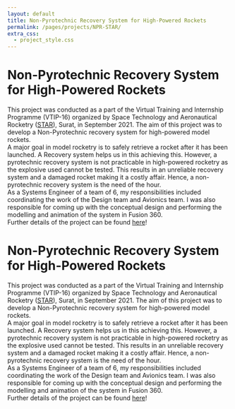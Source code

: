 ```yaml
---
layout: default
title: Non-Pyrotechnic Recovery System for High-Powered Rockets
permalink: /pages/projects/NPR-STAR/
extra_css:
  - project_style.css
---
```


<!-- paste the body from NPR-STAR.html here -->
<div class="content_desktop">
    <div class="projects">
        <h1>Non-Pyrotechnic Recovery System for High-Powered Rockets</h1>
        <p>
            This project was conducted as a part of the Virtual Training and Internship Programme (VTIP-16) organized by Space Technology and Aeronautical 
            Rocketry (<a href="https://starlabsurat.com/">STAR</a>), Surat, in September 2021. The aim of this project was to develop a Non-Pyrotechnic recovery system for high-powered
            model rockets.<br>
            A major goal in model rocketry is to safely retrieve a rocket after it has been launched. A Recovery system helps us in this achieving this. However, a pyrotechnic 
            recovery system is not practicable in high-powered rocketry as the explosive used cannot be tested. This results in an unreliable recovery system and a damaged rocket 
            making it a costly affair. Hence, a non-pyrotechnic recovery system is the need of the hour.<br>
            As a Systems Engineer of a team of 6, my responsibilities included coordinating the work of the Design team and Avionics team. I was also responsible for coming up with the 
            conceptual design and performing the modelling and animation of the system in Fusion 360.<br>
            Further details of the project can be found <a href="https://www.researchgate.net/publication/357555006_Internship_Report_on_HIGH-POWERED_ROCKET_USING_NON-PYRO_RECOVERY_SYSTEM_At_STAR_-Space_Technology_and_Aeronautical_Rocketry">here</a>!
        </p>
    </div>
    <!-- <div class="project-photo">
        <img src="assets/NPR-STAR.png">
    </div> -->
</div>
<!-- Page content for mobile-->
<div class="content_mobile">
    <div class="projects_mobile">
        <h1>Non-Pyrotechnic Recovery System for High-Powered Rockets</h1>
        <p>
            This project was conducted as a part of the Virtual Training and Internship Programme (VTIP-16) organized by Space Technology and Aeronautical 
            Rocketry (<a href="https://starlabsurat.com/">STAR</a>), Surat, in September 2021. The aim of this project was to develop a Non-Pyrotechnic recovery system for high-powered
            model rockets.<br>
            A major goal in model rocketry is to safely retrieve a rocket after it has been launched. A Recovery system helps us in this achieving this. However, a pyrotechnic 
            recovery system is not practicable in high-powered rocketry as the explosive used cannot be tested. This results in an unreliable recovery system and a damaged rocket 
            making it a costly affair. Hence, a non-pyrotechnic recovery system is the need of the hour.<br>
            As a Systems Engineer of a team of 6, my responsibilities included coordinating the work of the Design team and Avionics team. I was also responsible for coming up with the 
            conceptual design and performing the modelling and animation of the system in Fusion 360.<br>
            Further details of the project can be found <a href="https://www.researchgate.net/publication/357555006_Internship_Report_on_HIGH-POWERED_ROCKET_USING_NON-PYRO_RECOVERY_SYSTEM_At_STAR_-Space_Technology_and_Aeronautical_Rocketry">here</a>!
        </p>
    </div>
    <!-- <div class="project-photo">
        <img src="assets/NPR-STAR.png">
    </div> -->
</div>
